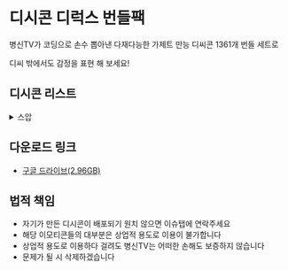 ﻿# 디시콘 디럭스 번들팩

병신TV가 코딩으로 손수 뽑아낸 다재다능한 가제트 만능 디씨콘 1361개 번들 세트로 

디씨 밖에서도 감정을 표현 해 보세요!

## 디시콘 리스트
<details><summary>스압</summary>
<p>

1.  죠죠의기묘한디시콘
2. &lt;도깨비&gt; 깨비콘 통합
3. &lt;도깨비&gt; 깨비콘3
4. 101 디시콘 통합2
5. 1978411
6. 1세대 냥장콘 최신˛ver
7. 1정중한 사축콘
8. 2 칸장콘
9. 2017 달갤 케장콘
10. 2018롤드컵
11. 30참피콘
12. 30케장콘
13. 3D케장콘
14. 44빌런콘ver2
15. 586콘
16. 5등분 애니 1화
17. 5등분콘2
18. 5등분콘3
19. 6th 유댕콘
20. 6구축대와 홋포
21. 6월의 돌장콘
22. 765브라보콘
23. Aqours 내한 국뽕콘 v2
24. BB콘
25. BDZ콘
26. bt21콘
27. CB콘
28. CF 유댕콘!
29. DIO콘
30. Fate GO 만우절콘 ALTER
31. Fate GO 만우절콘 EXTRA
32. Friendship is Manly
33. Hoxycon 2
34. JANE콘 mk2
35. JBJ 수치플콘
36. jbj다용도콘
37. JohnCenaFace
38. K2병장콘 1~2차 합본
39. LGBT콘
40. LWA27움짤콘
41. M4A1의 해충박멸
42. MCU토르콘
43. MMD
44. NEW 벤 브로드콘 3
45. NEW 벤 브로드콘 4
46. NEW 벤 브로드콘 확장팩
47. NEW 빛 호 동 콘
48. New 유댕콘
49. New 유댕콘2
50. New 카구야님콘
51. NEW 통피
52. New윙콘up
53. new클장콘40 1
54. new클장콘40 2
55. node_modules
56. n설리콘
57. package-lock.json
58. package.json
59. PPAP콘
60. R6시즈 케장콘1 99개
61. R6시즈 케장콘2 42개
62. R6시즈 케장콘2 50개
63. re쯔장콘
64. RV콘
65. SNL 아이오아이 재등록
66. TT 갓죠콘16dx
67. V장콘
68. V장콘2
69. V장콘3
70. V콘
71. Walf 동방카츠콘
72. Walf 아이카츠1
73. Walf 아이카츠2
74. yarn.lock
75. ♥정세운콘♥
76. ♥정세운콘♥2
77. ㄷㅂㅂㅉ2
78. ㄹ엄콘
79. ㅌㅅㅌ
80. ㅌㅅㅌ2
81. 가렌콘
82. 가로쉬 돌장콘
83. 가브릴 드롭아웃I
84. 가브릴 드롭아웃II
85. 가윤이님
86. 가장 어두운 만와 콘
87. 가주콘
88. 간단 우중콘 7
89. 감동콘
90. 감정표현
91. 갓극기 모음
92. 갓극기와 친구들
93. 갓기머지콘 최종
94. 갓동콘
95. 강다니엘 꼬깔콘4
96. 강다니엘 덕콘
97. 강다니엘 케장콘 new
98. 강다니엘 콘
99. 강다니엘 콘2
100. 강다니엘 콘칩5
101. 강다니엘ㄳ콘
102. 강다니엘콘Beta
103. 강다니엘콘야3
104. 강다니엘콘콘콘
105. 강슬기통합
106. 강호의도리콘
107. 개구리 모음
108. 개구리콘 80선
109. 개꿀잼몰카케장콘
110. 개돼지콘
111. 개별소독정책
112. 개인사용ㅏㅏ
113. 개인용 고잠콘통합
114. 개인용 메모장콘
115. 개인용 케장콘
116. 개인용 통합몰카콘
117. 개인용 페페 V3
118. 개인용케쟝
119. 개정 레이디콘
120. 개정판씹타독구콘
121. 개좆데독구콘임시
122. 개편 탬탬콘 DLC 3개 합본
123. 갠구리
124. 갸갤 호도리 디시콘
125. 거미 3호
126. 거미 4호
127. 걸그룹여자친구1
128. 걸파스탬프콘48
129. 걸파카츠콘
130. 걸판카츠콘
131. 검~나웃긴콘
132. 게게겍 하린콘 통합
133. 게게겍의 하스스톤
134. 게이
135. 겐고로 검투사
136. 겐고로콘2
137. 격장콘 2016
138. 결경이콘2 (수정)
139. 경 찰 콘
140. 경고아이콘
141. 계란쥬리콘ver1
142. 계란쥬리콘ver2
143. 고란빵트립콘
144. 고백하는타카기양
145. 고오오급 사격케장콘
146. 고화질 팝팀에픽 수정
147. 곤충 좋은말콘
148. 골든가장콘
149. 곰갤슬기콘2
150. 공군디콘
151. 공군디콘2
152. 공평한국장콘
153. 공홈 레바콘
154. 국갤종합혀누콘
155. 국민기본콘
156. 국텐 카츠콘
157. 군갤콘
158. 군장콘
159. 군주콘
160. 굳건이콘V1
161. 귀여운 쥬쥬콘
162. 귀염뽀짝 아키콘
163. 귀염뽀짝 아키콘3
164. 균기콘모음1
165. 그 권총의 감성폭발 콘
166. 그 권총의 소녀감성 콘
167. 그냥만든케장콘
168. 그냥만든케장콘3
169. 그레모리2+흣짜콘
170. 그렘린과함께해요!
171. 극데메 움짤콘
172. 근로저스 6
173. 근본없는방도리콘3
174. 금은크리스탈콘 Alpha
175. 급식주먹콘
176. 급식충죠죠콘2
177. 긍정의 백금마스콘2
178. 기동거미 3호
179. 김민주 얼굴자랑콘
180. 김세정콘
181. 김세정콘11
182. 김세정콘12
183. 김세정콘13
184. 김세정콘2
185. 김세정콘3
186. 김세정콘9
187. 김소혜표정콘
188. 김재환 디시콘
189. 김재환 만두콘
190. 김재환 잡다콘
191. 김재환 착한련콘 통합
192. 김재환순얼해라2
193. 김채원 대유잼콘
194. 김채원 프듀통합콘 02
195. 김채원교수님콘1
196. 까마귀콘
197. 까마커콘
198. 깡깡깡
199. 깡시콘GX
200. 깡츠콘 49개 통합본
201. 깹이콘
202. 께꾸콘1
203. 꼬랑말콘
204. 꽉~ 담았다!
205. 꾸기콘
206. 꾸기콘2
207. 꾸라콘
208. 꾸라콘2
209. 꾸라콘3
210. 꾸라콘EX
211. 꿀빵 콘
212. 뀨헌콘
213. 나가토로 씨 콘
214. 나갤콘 2집Ver
215. 나갤콘 부두술사Ver
216. 나나히라 라인 한글콘
217. 나눔즈라아콘
218. 나리짤
219. 나리짤02
220. 나마쿠아콘 컬렉션 2
221. 나만당하는기만콘2
222. 나만쓰는믂장콘6
223. 나방콘 complete++
224. 나방콘 얼티밋+++
225. 나봉콘2
226. 나쁜말 데댕라콘
227. 나쁜말 에리이콘 Fin
228. 나코 귀를 기울이면콘
229. 나코 리얼리티콘1
230. 나코 베스트 통합콘
231. 나코 쇼콘 x 헐퀴
232. 나코 아이돌룸콘
233. 나코 주간아X에너지
234. 나코베스트 통합콘2
235. 나타센세 뮤즈콘
236. 나타센세 선샤인콘8
237. 나타콘 2
238. 나타콘 3
239. 나타콘 5
240. 나타콘 6
241. 나타콘 7
242. 나타콘 통합
243. 낙서소녀전선콘
244. 낚시콘
245. 남양븝유콘
246. 내가 쓸려고 만든 불법콘
247. 내가쓰려고만든포갤콘
248. 내가쓰려고만들
249. 내가쓸 5등분콘임
250. 냥냥콘3
251. 냥장콘bonus
252. 냥장콘encore
253. 냥장콘final
254. 냥장콘gift
255. 냥장콘special
256. 너굴나연콘
257. 너굴다현콘
258. 너굴맨
259. 너굴맨콘
260. 너굴미나콘
261. 너굴사나콘R
262. 너굴쯔위콘
263. 너굴콘!
264. 너무너무너무소혜콘
265. 너의 이름은콘2
266. 너의 이름은콘3
267. 너의이름은콘3
268. 네로콘
269. 네오 걸장콘 개정판
270. 네오 걸장콘 확장판
271. 녤니콘 통합
272. 녤디시콘
273. 논땅콘2
274. 놀란흑형콘
275. 농담액기스
276. 누렁이콘
277. 누이픅카
278. 눈물콘2
279. 뉴 땅장콘
280. 뉴 방도리 독구콘
281. 뉴 방장콘3
282. 뉴 컴공콘3
283. 뉴 하스스톤 잡짤
284. 뉴레벨콘
285. 뉴레벨콘2
286. 뉴레벨콘3
287. 뉴배그장콘
288. 뉴윙콘2up
289. 뉴윙콘3임
290. 뉴클장콘
291. 뉴턴센세 30참피콘 
292. 뉴호장콘
293. 느갤콘 99
294. 느그스티콘
295. 느그이름콘
296. 니노콘
297. 닌겐상콘 GIF
298. 닌겐상콘 HD
299. 닌겐상콘 아스트랄
300. 다니엘콘야
301. 다니엘콘야2
302. 다비리콘 II
303. 다시만든 쿄코콘!
304. 다크소울 제스처콘
305. 다크소울3 콘
306. 다크소울3콘콘
307. 다현콘1
308. 다현토끼콘1
309. 다현토끼콘2
310. 단간론파 V3 케장콘 4
311. 단간콘20
312. 달갤 네덕콘
313. 달갤 페그오콘 종합
314. 달달한 달타냥콘 확장팩
315. 달묘콘통합2
316. 달방33콘
317. 달의연인
318. 달의연인 뾰콘
319. 달장콘1
320. 담요다현콘EE
321. 닼갤콘
322. 닼소 디시콘
323. 대 호 동 콘
324. 대 호 동 콘 10
325. 대 호 동 콘 2
326. 대 호 동 콘 3
327. 대 호 동 콘 5
328. 대 호 동 콘 6
329. 대 호 동 콘 7
330. 대독일콘卐
331. 대소련콘
332. 대커닼쥬리콘
333. 대항해시대2
334. 대휘콘♥2
335. 댄나콘 ver2
336. 댓글B
337. 댕껄룩콘1
338. 댕댕이것저것
339. 댕댕이스까콘
340. 댕댕이콘
341. 댕댕콘 글자
342. 댕댕콘추천셋1
343. 댕댕콘추천셋2
344. 던갤콘2탄
345. 던붕이콘
346. 던전 밥
347. 던파 엔피씨콘 1
348. 던파 착한련콘2
349. 덤보콘통합1
350. 데바데 매튜콘
351. 데바데 매튜콘 V2
352. 데바데 메그콘
353. 데바데데데
354. 데바데잡탕콘2
355. 데바데착한련2
356. 데스티니차일드눈물콘
357. 데스파이콘
358. 데차 혼종콘 ACT3
359. 도깨비디시콘
360. 도깨비콘
361. 도마13 만화 디시콘
362. 도마13 만화 디시콘2
363. 도여니콘 1
364. 도하어빠콘3
365. 독구콘
366. 돌아온 리갤여신콘
367. 돌아온 클저카츠
368. 돌아온 펠장콘
369. 돌장콘 합본팩
370. 동기갤 통합콘2 확장판
371. 동물농장
372. 동방 매도콘
373. 동방 볼짤콘 대사모음
374. 동방 볼짤콘 표정모음
375. 동방 볼짤콘4
376. 동방 볼짤콘5
377. 동방 볼짤콘7
378. 동전콘1~3합본+
379. 동호갤콘
380. 동호디시콘
381. 동호배코콘
382. 동호배코콘2
383. 동호요거트콘
384. 돼지머지콘
385. 두부콘
386. 둡갤 둡장콘
387. 드라마 &lt;도깨비&gt; 깨비콘
388. 드라마&lt;도깨비&gt;깨비콘
389. 등산카페스페셜에디션
390. 디디엘씨콘
391. 디럭스 집요정콘
392. 디시콘 카운터
393. 따봉맨 콘
394. 땅장콘 2 DLC
395. 땅장콘 3 쓰리
396. 땅장콘 리마스터
397. 떼껄룩
398. 떼껄룩콘
399. 떼껄룽콘
400. 떽띠한 소혜콘
401. 떽커장콘
402. 뚝갤통합콘1
403. 뚝갤통합콘2
404. 뚠냥콘모음
405. 띠껍티콘
406. 띠껍티콘+
407. 띵박콘 GOLD
408. 라고 말합니다
409. 라비 쭐어콘2
410. 라이언전콘
411. 란코극장con
412. 랜드러너 셋째
413. 랜드러너와 친구들
414. 랜서니콘
415. 랩몬스터콘
416. 랫서팬더콘
417. 러블리즈 고란 무민
418. 러블리즈 류수정
419. 러블리즈 이것저것 2탄
420. 러블리즈 이것저것1탄!
421. 러블리즈 지수 벱솔
422. 러블리즈 케이
423. 러블리즈Ultimate
424. 러블리즈싱데렐라콘
425. 럽갤쟤콘2
426. 럽다5콘
427. 럽사캐콘
428. 럽사캐콘 두 번째
429. 럽장콘
430. 레인보우식스 착한련콘
431. 레진 여자친구 디시콘
432. 로게브콘DLC2 50ver
433. 로게브콘final
434. 로리츤콘2
435. 로보토미 직원 움짤콘
436. 로보토미 케장콘
437. 로스트타임X트와이스
438. 로오즈콘
439. 로코콘
440. 로코콘확장팩
441. 로코콘확장팩2
442. 롤챔콘2
443. 롤프콘2
444. 루딱이콘
445. 루세트쟝
446. 루아녹스콘통합
447. 르스쟝
448. 르스쟝2
449. 리 리콘1
450. 리 리콘2
451. 리듬돌죽콘
452. 리본콘上
453. 리붕콘
454. 리사수콘 피나클릿지
455. 리요콘
456. 리요콘 만우절
457. 리즈바이페 디시콘
458. 린린콘
459. 릴리콘DX
460. 마루야마 아야 ♪
461. 마마마 착한련콘
462. 마마무갤 디시콘
463. 마미손콘
464. 마법근육콘2
465. 마영전 뀨장콘
466. 마영전 뀨장콘 묶음
467. 마영전 댕댕이 디시콘
468. 마영전 만두이모티콘
469. 마요이 디시콘
470. 마을 주민콘
471. 마츠바라 카논 ❃
472. 마키 표정모음 2
473. 마키 표정모음 3
474. 마히로콘3
475. 만갤 만붕쿤콘 베타
476. 만두곰1
477. 만두콘 무료
478. 만두콘2
479. 만우절안톤콘
480. 만화콘5
481. 만화콘7
482. 만화콘8plus
483. 말많은 블랙핑크 디시콘
484. 망개콘!
485. 망개콘! 2
486. 망갤 린쟝 헤기콘 합본
487. 망갤린쟝콘RISE
488. 망겜방콘 최종
489. 매운맛 루나콘 ver5
490. 매운맛루나콘 ver4
491. 머장콘
492. 머쟝콘
493. 머펫쨩콘
494. 멍뭉콘S
495. 메구밍콘
496. 메두사 착한련콘
497. 메모장콘+
498. 메모콘
499. 메이드래곤 칸나
500. 메이플 히어로콘
501. 메인어 디시콘 2
502. 메인어콘 1
503. 메타몽 디시콘
504. 메타몽 디시콘2
505. 멘헤라 SD
506. 멘헤라 겨울
507. 멘헤라 움짤2
508. 멘헤라걸
509. 명박콘
510. 모기물렸다
511. 모기콘
512. 모던콘 실용회화
513. 모르겠어요콘
514. 모리모리
515. 모리모리2
516. 모모링콘
517. 모모링콘2
518. 목요일의 플루트 통합2
519. 목요일의 플루트4
520. 몬붕쿤콘 1
521. 몬스터헌터 월드콘
522. 몬스터헌터월드콘
523. 묘장콘!
524. 무드등콘 수정판
525. 무민콘 리뉴얼
526. 무빙바바
527. 무빙바바s2
528. 문과생콘 확장팩
529. 문과콘
530. 문과콘 2호
531. 문예부 착한련콘 통합판
532. 문재인 통합콘 오메가
533. 문재인대통령님디시콘
534. 물갤 나타2학년콘1
535. 물갤 나타3학년콘1
536. 물갤 나타마루비콘1
537. 물갤 선샤인콘5
538. 물갤 선샤인콘8
539. 물갤케장콘
540. 물거북 칼라완
541. 물리치료
542. 물리치료 통합
543. 물장콘 디 오리진
544. 물장콘 컬렉션 2
545. 물장콘 컬렉션 6
546. 물장콘 컬렉션 9
547. 뮤즈 착한련콘 4
548. 뮤즈 착한련콘 5
549. 뮤쿠아케장콘1
550. 미갤콘 ver1
551. 미년콘2
552. 미사모통합장콘
553. 미쿠다요 V3
554. 미투의여신콘
555. 민경훈콘3
556. 민수콘
557. 민트4컷콘25
558. 민트콘
559. 민현케장콘
560. 민현콘1
561. 민현콘2
562. 밀리시타 라인 스탬프 콘
563. 밀리시타움짤콘베타
564. 밀장콘NEW1
565. 바니콘01
566. 바바
567. 바비힐콘
568. 박수콘
569. 박우진 만두콘
570. 박우진케장콘
571. 박우진콘
572. 박원순과 이것저것
573. 박지훈 만두콘2
574. 박지훈 케장콘
575. 박지훈디시콘
576. 반공콘
577. 발디콘
578. 밤비짱콘
579. 밤비콘
580. 방갤콘1
581. 방갤콘2
582. 방도리 실패콘 v2
583. 방장콘 나머지 통합
584. 배 리 나 콘 3
585. 배그장콘 통합본
586. 배리더콘2
587. 배씨콘 8
588. 배씨콘 with 곰인형
589. 배진영 발챙이콘
590. 배진영케장콘
591. 배진영콘
592. 배추콘
593. 배코콘
594. 백묘 케장콘 통합본1
595. 백묘 케장콘 통합본2
596. 백묘카츠콘 통합1
597. 벨마갤찐빵콘
598. 벨마갤찐빵콘2
599. 벽람완장
600. 벽람항로 눈물콘2
601. 벽람항로디시콘 new
602. 벽람항로디시콘ver3
603. 벽람항로디시콘ver4
604. 벽람항로통합움짤콘2
605. 별나비
606. 별나비콘2
607. 병장용 호동콘 改
608. 보급형달장콘
609. 복
610. 복수자들 케장콘
611. 복수자들 케장콘2
612. 복수자들 케장콘3
613. 본인전용디시콘
614. 볼트 보이 A
615. 볼트 보이 D
616. 볼트 보이 통합콘
617. 볼트걸과 토도키군
618. 볼트보이
619. 봇치컬러즈통합
620. 부끄러움은 디시콘 2
621. 부쿠부콘mk3
622. 불타는콘
623. 붓싼콘
624. 붕괴 붕카츠콘 v1
625. 붕괴 붕카츠콘 v2
626. 붕괴3콘 슈퍼에디션
627. 붕괴3콘보너스에디션
628. 붕괴망가콘 ver2
629. 붕쿤콘remix
630. 브더 레피안젤콘 마스터
631. 브더 망몽콘1
632. 브더 브붕쿤콘 베타
633. 브더 워터보이즈1
634. 브더 위대한 브네상스
635. 브더 잡탕콘 A
636. 브더 저니
637. 브더 찐위일체콘 베타
638. 브륜콘2
639. 블렌디드 술장콘
640. 블소서연통합콘
641. 비공식 메이커콘 50
642. 비공식 메이커콘 50ㅡ2
643. 비공식케장콘99개통합
644. 비모콘 디럭스
645. 비비안콘
646. 비인가티나쟝콘
647. 빅바 동장콘
648. 빛 호 동 콘
649. 빛쥬리콘2
650. 빨간 마티즈콘
651. 빵떡콘 합본 1
652. 빵애니 스피드콘3
653. 뿔버섯콘
654. 사나갤러s 디시콘
655. 사나의콘2점1
656. 사나의콘3
657. 사나의콘6
658. 사도마조히즘콘
659. 사신짱드롭킥콘정식판
660. 사우스 파크 콘 2
661. 사이버망령콘
662. 사이버망령콘 언더테일에디션
663. 사이좋은 엘갤러2
664. 사이좋은 엘갤러3
665. 사장콘 2
666. 사장콘통합본
667. 사쿠라 쭈굴콘2
668. 사탄 콘
669. 새국갤국장콘
670. 샌재콘
671. 샤크소혜1 DLC1
672. 샤크소혜2 DLC1
673. 섀도우버스스까콘
674. 섀도우버스질답콘
675. 섀버콘
676. 섀장콘+
677. 섀장콘2
678. 서새봄콘
679. 서울노동자 플러스
680. 서울노동자콘4
681. 서인콘
682. 선샤인 볼짤콘 확장팩
683. 선샤인 착한련콘
684. 선샤인 착한련콘 3
685. 선샤인 착한련콘 4
686. 선샤인 착한련콘 5
687. 세나착한련콘 통합 02
688. 세나케장콘 통합 01
689. 세라장기요움8쩜5
690. 세운리틀걸콘
691. 세장콘
692. 센터하자황민현
693. 소녀전선 SD콘1
694. 소녀전선 디시콘 최종
695. 소녀전선 디시콘 최종2
696. 소녀전선 무빙콘
697. 소녀전선 믹스콘♪
698. 소녀전선 애니콘
699. 소녀전선 연필콘2
700. 소녀전선 찰떡콘
701. 소녀전선 캘리코콘
702. 소녀전선 케장콘 1
703. 소녀전선 케장콘 넘버通
704. 소녀전선 케장콘 넘버원
705. 소녀전선거미콘
706. 소녀전선뉴비응대콘투
707. 소녀전선만화콘2
708. 소녀전선믹스콘
709. 소녀전선콘추가
710. 소붕쿤콘
711. 소아온3기콘
712. 소오녀전선솦모콘
713. 소오녀전선솦모콘2
714. 소울워커 통합콘
715. 소울워커 통합콘2
716. 소장콘1
717. 소전 공식콘 한글버전
718. 소전 그림판콘 +
719. 소전 데스피그콘
720. 소전 띠껍티콘 플러스
721. 소전 병장K2콘
722. 소전 전술요정콘
723. 소전 채색콘 3
724. 소전악동콘
725. 소전카츠콘1
726. 소중한기억콘
727. 소혜콘리뉴얼
728. 손채영 콘
729. 솜검콘2
730. 쇼죠젠센 케장콘
731. 수녀
732. 수확제 달타냥콘
733. 순멕콘
734. 술장콘 new 1판
735. 술장콘vol5
736. 슈가맨 유댕콘
737. 스고이콘
738. 스까콘30
739. 스댕라콘 50ver
740. 스도리카 케장콘
741. 스도리카 케장콘2
742. 스마갤콘
743. 스마갤콘2
744. 스위스다현콘
745. 스카프곰
746. 스타워즈 명장면 콘
747. 스타콘+
748. 스투 착한련콘
749. 스폰지밥콘
750. 스푸키즈
751. 스푸키즈 유식대장
752. 슥지콘1
753. 슥지콘2+b
754. 슬갸콘 수정
755. 슬갸콘2
756. 슬기콘
757. 슬픈 개구리 페페 
758. 슬픈 개구리 페페2
759. 슬픈 고양이콘
760. 슬픈개구리 페페 완전판
761. 슬픈개구리콘
762. 슻붕쿤 콘
763. 슼갤댕댕콘수정
764. 시공수장티콘
765. 시끌별 라무콘V2
766. 시나모롤 스까
767. 시장콘
768. 신 롭갤콘 1
769. 신 롭갤콘 2
770. 신 확팩 대비 디시콘
771. 신기한 고양이 큐쨩
772. 신데마스 볼짤 2
773. 신돈
774. 신침착맨통합콘5
775. 신카이 마코토
776. 실용레벨콘
777. 실용레벨콘2차
778. 실장석콘
779. 싫은말콘
780. 심영
781. 심해서함 1
782. 심해서함콘
783. 쌍욕콘
784. 쓰고싶어만든옴걸콘
785. 씨벌탱!
786. 씹덕콘2018 5월11일
787. 씹타 밀붕쿤콘
788. 아갤콘리부트개조판
789. 아갤콘올스타즈vol 2
790. 아갤한자콘
791. 아갤한자콘2
792. 아는다현콘
793. 아는토끼콘
794. 아는형님 러블리즈콘3
795. 아린콘2
796. 아무도안쓸 소전콘
797. 아미고 유정콘
798. 아스날콘 50장
799. 아야콘 2
800. 아오바콘
801. 아옷치
802. 아이깡츠 1
803. 아이깡츠 2
804. 아이돌룸울와이모티콘
805. 아이마스 만족콘
806. 아이마스 피자콘
807. 아이마스갤콘
808. 아이마스케장콘03
809. 아이오아이 무대사콘
810. 아이오아이 아는형님콘
811. 아이오아이 아미고TV콘
812. 아이오아이 유닛
813. 아이즈원 멤버콘
814. 아이즈원 최예나콘3
815. 아이즈원 케장콘
816. 아이즈원 포상콘
817. 아이즈원시티콘 01
818. 아이즈원츄2화디씨콘
819. 아이즈원콘MK5
820. 아이카츠 움짤
821. 아이카츠 움짤2
822. 아이카츠콘EX
823. 아카가 없찐콘
824. 아콩콘
825. 아쿠아콘 5탄
826. 아쿠아콘2
827. 아쿠아콘3
828. 아쿠아콘6
829. 아탈콘
830. 아탈콘 2
831. 아하아하맨콘
832. 아함따크 01
833. 악동 리베롤콘
834. 악마 호무라콘
835. 악플방지콘
836. 안장콘
837. 안좋은말콘
838. 안팽이콘 + 임시
839. 안형섭 착한련콘
840. 앙갤용 개추콘
841. 앙스타 좋은말콘 업뎃
842. 앙스타게장콘
843. 앙스타게장콘2
844. 앙스타만쥬
845. 앙장콘
846. 앙장콘통합01
847. 앙장콘통합02
848. 애니마스콘3
849. 애니윙콘
850. 애붕이콘
851. 애잔한 개구리 김민주
852. 앨런 다비리콘
853. 앱글 방장콘 통합
854. 앳여콘2
855. 야갤
856. 야갤만화
857. 야숨콘 version3
858. 얍얍콘2
859. 어둠의 메갈리아
860. 어릴 스까콘
861. 어메이징 하스스톤
862. 어버이연합콘
863. 어부콘
864. 어부콘v2
865. 어탐콘3
866. 언ㅡ오피샬 집요정콘 1
867. 언더테일 시청콘
868. 언더테일2
869. 언더테일콘
870. 언지원콘re
871. 엄마콘 소프트체인지
872. 엄예나연콘
873. 에라토호 콘
874. 에리디시콘1
875. 에리이콘 2
876. 에반쟝콘
877. 에브리맨
878. 에비츄콘
879. 에픽세븐 움짤콘
880. 엑박콘
881. 엘소드 착한련콘
882. 엘소드 착한련콘2
883. 엘소드 케장콘
884. 엘소드 케장콘 2
885. 엘소드 하자
886. 엘소드쭐어콘2
887. 엠갤맛 삼국지콘
888. 엠갤맛아이즈원콘4B
889. 엠갤맛아이즈원콘5
890. 엠갤맛아이즈원콘6
891. 엠드컵 콘
892. 여로 콘
893. 여친갤 대충쓰는콘。
894. 여친갤 머지콘
895. 여친갤 멤버콘2
896. 여친갤 멤버콘3。
897. 여친갤 멤버콘4
898. 여친갤 설리콘
899. 여친갤 신비엄지콘
900. 여친갤 움짤콘1
901. 여친갤 움짤콘2
902. 여친갤 일반동사콘
903. 여친갤 케장콘좋은말콘
904. 여학생시리즈
905. 연습생갤러리콘
906. 연습생갤콘
907. 연습생갤콘2
908. 옃갤노력콘과설리콘
909. 예리미콘2
910. 예토찐따콘2
911. 오등분콘4
912. 오라방콘
913. 오마이걸 반하나콘
914. 오마이걸디시콘2
915. 오버로드 케장콘
916. 오버로드콘 plus
917. 오버워치 개비스콘
918. 오버콘 1호
919. 오피셜 아울콘 첫번째
920. 오피셜 케장콘1
921. 오피셜 케장콘2
922. 오피셜 케장콘3
923. 오피셜 케장콘4
924. 오피셜 케장콘5 재업
925. 오피셜 케장콘6
926. 오피셜케장콘1~6통합
927. 옹콘2
928. 옹콘3
929. 와!
930. 와우체고
931. 요정시간콘
932. 우리원콘+
933. 우리핵
934. 우리핵만능움짤콘
935. 우시콘 슈퍼
936. 우에노 선배 2
937. 우울개구리
938. 우울개구리30
939. 움자매콘
940. 움직이는 야생콘 
941. 움직이는 희키콘
942. 움직이는개구리
943. 움직이는뿅갤콘!수정
944. 움직이는참피콘
945. 워너원 김재환콘
946. 워너원강다니엘콘
947. 워너원고2
948. 워너원디시콘
949. 원아페젝콘
950. 원조참피콘
951. 웦콘 4
952. 위꼴콘
953. 윙갤너굴콘
954. 윙깅콘합1
955. 윙크콘합콘2
956. 유가미콘2
957. 유댕콘
958. 유동도라에몽콘
959. 유루캠 애니콘
960. 유루캠 움짤 Δ 콘
961. 유선호 착한련콘 2
962. 유적이 가족이 된 콘
963. 유정콘
964. 유정콘2
965. 윤소림콘
966. 윳코극장con
967. 윽액윽액1+2
968. 은냥콘
969. 은지원 쁘앱콘
970. 읍읍
971. 응팔 댕댕이콘
972. 응팔 댕댕콘
973. 응팔 시바콘
974. 이과콘
975. 이국주 감칠맛
976. 이국주 볼케이노맛
977. 이대휘콘
978. 이리야콘 액기스
979. 이리야콘2
980. 이리야콘3
981. 이상한 언더테일 디시콘
982. 이승윤콘
983. 이야기를 잘 들어주는 콘
984. 익스트림술장콘
985. 인간 그만두는콘
986. 일뽕박살콘
987. 일상 하카세 2
988. 일자눈콘 Ver1
989. 자기과시 콘
990. 자기과시+애미과시
991. 작전파이널
992. 잡 크퀘콘
993. 잡 크퀘콘 2
994. 장원영 통합디시콘
995. 장원영 통합디시콘2
996. 장혜다람이
997. 재규어콘
998. 정갤콘
999. 정갤콘 2
1000. 정세운케장콘 통합
1001. 정세운케장콘통합2
1002. 정세운콘2
1003. 정세운포뇨디시콘
1004. 정신오염콘
1005. 정중한물갤콘!!
1006. 정채연 디시콘
1007. 제비제콘
1008. 제비제콘2
1009. 젝닝맨콘1
1010. 젝닝맨콘2
1011. 젝뽀콘
1012. 젭케장콘2
1013. 조선콘
1014. 조센콘 1+2합본+3 99개
1015. 조센콘 6
1016. 조유리 통합콘2
1017. 조유리디시콘01
1018. 존 시나 + 기타
1019. 좀비랜드사가콘
1020. 종합 꿀깅 콘
1021. 좋은냥콘A
1022. 좋은말콘
1023. 좋은말콘 스페셜 에디션
1024. 죠타로 콘
1025. 주간아이돌 아린콘
1026. 주간아이돌아이오아이
1027. 주갤용 케장콘 01
1028. 주과장
1029. 주디콘
1030. 주문토끼샤로콘
1031. 주붕콘 Beta
1032. 주시콘
1033. 주시콘2
1034. 주식투자케장콘v2
1035. 주아돌러블리즈콘
1036. 주토 케장콘 1앤2 합본
1037. 주토피아
1038. 죽순콘
1039. 죽창콘
1040. 준수콘
1041. 준수콘2
1042. 준수콘3
1043. 줍줍녤디시콘
1044. 중갤디펜스콘
1045. 중갤디펜스콘2
1046. 즉당콘 세트
1047. 지수콘1
1048. 지쟈스콘
1049. 집요정콘
1050. 집요정콘  2
1051. 집요정콘 4
1052. 집요정콘EX
1053. 짬뽕케장콘30
1054. 짭걸루콘
1055. 짱구움짤콘
1056. 쩩스키콘3
1057. 쩩스키콘4
1058. 쭐어 그체콘
1059. 찌그러진 개구리+
1060. 찌그러진개구리콘 ver2
1061. 찌그러진개구리콘v3
1062. 찌그러진페페하이재킹
1063. 차칸트콘수정
1064. 착한 미년콘2
1065. 착한JBJ콘2
1066. 착한나연콘v4
1067. 착한녤콘
1068. 착한둡콘 시즌2
1069. 착한련 나쁜말콘
1070. 착한련콘
1071. 착한련콘 다현 수정본
1072. 착한련콘 던파1 완성
1073. 착한련콘 븝미 에디션
1074. 착한련콘 소녀전선판+
1075. 착한련콘 소전 에디션
1076. 착한련콘 유댕ver
1077. 착한련콘 유댕ver 2
1078. 착한련콘 조이
1079. 착한련콘 쯔위
1080. 착한련콘 채영 ver3
1081. 착한련콘2
1082. 착한모코콘 통합
1083. 착한방콘47
1084. 착한배콘5
1085. 착한세운콘
1086. 착한세운콘+케장콘
1087. 착한옹콘
1088. 착한우진콘2
1089. 착한윙콘ver2
1090. 착한종현콘
1091. 착한케콘
1092. 착한현콘
1093. 참피 움짤 03
1094. 참피콘 DLC
1095. 참피콘 디럭스
1096. 참피콘 스탠드 얼론
1097. 참피콘 시즌 패스
1098. 참피콘 점블
1099. 참피콘3
1100. 채영콘+
1101. 챈오후콘EX
1102. 챙갤콘
1103. 챙장콘 통합콘
1104. 챠링 미라이콘 v2
1105. 처녀충콘 디럭스
1106. 철구콘♥
1107. 철모티콘!2
1108. 철부지 소녀 단이　
1109. 철장콘
1110. 철장콘 세번째 1
1111. 철장콘2
1112. 철장콘스페셜에디션
1113. 철장콘얼티밋
1114. 쵀신캐장콘 
1115. 쵀신케장콘3
1116. 최예나콘합본
1117. 최유댕콘3
1118. 최유정 수학여행
1119. 최유정커멋콘ver1
1120. 춘전4
1121. 춤추는멍멍이콘
1122. 츠유콘
1123. 치바 에리이 붐바야콘
1124. 카시코이요하네콘
1125. 카오게이
1126. 카쿄인 콘
1127. 칸장콘改5쩜75
1128. 칸코레 99 개콘
1129. 칸코레 99 개콘 2
1130. 칸코레 고추병신
1131. 칸코레 유보트
1132. 칸코레 키요시모
1133. 칸코레움짤
1134. 캣버그!
1135. 캣벅
1136. 캣츠볼
1137. 커여움끝판왕 유정2
1138. 커여움끝판왕유정
1139. 커장콘
1140. 컴붕콘 Rev1
1141. 케모노프렌즈 잡탕콘2
1142. 케모티콘
1143. 케모프움짤통합콘1
1144. 케이온 움짤콘2
1145. 케장콘
1146. 케장콘 10
1147. 케장콘 11
1148. 케장콘 12
1149. 케장콘 5
1150. 케장콘 6
1151. 케장콘 7
1152. 케장콘 8
1153. 케장콘 9
1154. 케장콘 리마스터
1155. 케장콘 만듬
1156. 케장콘 모음1
1157. 케장콘 모음2
1158. 케장콘 알짜배기콘
1159. 케장콘 액기스
1160. 케장콘 조선 에디션1
1161. 케장콘 추가
1162. 케장콘 추가 2
1163. 케장콘 추가 3
1164. 케장콘 콜렉션 6 new
1165. 케장콘 크루세이더즈 2
1166. 케장콘 통합본
1167. 케장콘2
1168. 케장콘3
1169. 케장콘4
1170. 케장콘통합 2
1171. 케장콘통합 3
1172. 케장콘통합 오 재업
1173. 케장콘프라이빗에디션
1174. 케장콘핑크에디션
1175. 켄타깅콘
1176. 켄타카츠콘2
1177. 코바야시네 메이드래곤
1178. 코요미 콘
1179. 코인독구콘
1180. 코인명사콘3
1181. 코지마콘
1182. 코코로콘 2
1183. 쿄모티콘
1184. 쿄모티콘 2탄
1185. 쿠쿠리 50개 플러스
1186. 쿠파+부끄콘
1187. 쿨라인콘
1188. 쿰척콘
1189. 쿼터갓도리콘 2
1190. 퀸권콘feat성종
1191. 큡즈콘ver2
1192. 큡즈콘ver4 유선호
1193. 크갤콘
1194. 크린본가
1195. 크보감독
1196. 크케장콘
1197. 크케장콘2
1198. 크케장콘3
1199. 크케카츠 시즌1
1200. 크퀘 시즌2 케장콘
1201. 크퀘그림판콘
1202. 크퀘그림판콘2
1203. 크퀘노오오력콘2+
1204. 크퀘이모티콘
1205. 큰스톰콘
1206. 클갤QQ콘v2
1207. 클갤실전압축답변콘5
1208. 클갤콘통합패키지2
1209. 클갤티나콘
1210. 클로저스 정복콘
1211. 클로저스 착한련콘v2a
1212. 클로저스 콘
1213. 클로저스 혼종디시콘1
1214. 클저 공홈콘
1215. 클저 노오오력콘 1
1216. 키배도우미 베타
1217. 키배콘 리메이크
1218. 타노시콘
1219. 타입문혼종콘임
1220. 타카기콘
1221. 타카기콘3th
1222. 탈갤달장콘
1223. 태극콘 gif수정본
1224. 태진아 콘
1225. 태진아콘
1226. 테레사 짭 착한련콘
1227. 테리어몬
1228. 테미 기여어!
1229. 테장콘 IV
1230. 토갤 우주세기콘 최종판
1231. 토갤콘 모음집
1232. 토깽이콘2
1233. 토마스콘
1234. 토토가콘
1235. 톨피콘 라스트
1236. 통합 집요정콘
1237. 통합 혜련콘
1238. 통합둘기콘
1239. 통합소울워커 참참콘
1240. 통합월장콘 6
1241. 트간아콘
1242. 트럼프콘
1243. 트와이스 샤샤샤 디시콘
1244. 트와이스갤콘
1245. 트와이스디시콘
1246. 트와이스케장콘 트장콘
1247. 특촬케장콘에그제이드
1248. 틀딱콘
1249. 티장콘2
1250. 팅게콘 Ex
1251. 파오우르무콘
1252. 파이날 특촬케장콘 1
1253. 파이싸콘
1254. 파자마다현콘
1255. 파티앵무새
1256. 판다독 무료
1257. 판린콘 리뉴얼
1258. 판크린콘
1259. 팝콘콘
1260. 팝콘팝콘
1261. 팝팀에픽
1262. 팬더뇸
1263. 퍙갤 합본콘 ver 1
1264. 페도는신고하자☆
1265. 페러렐콘
1266. 페이트디시콘1
1267. 페이트움짤모음
1268. 포뇨랑세운콘
1269. 포레스트뀨렘콘
1270. 포켓몬 개구리
1271. 포켓몬도배콘 썬문+a
1272. 폭심만만 데이브 코삭콘
1273. 폽핀 방장콘 통합
1274. 푸치푸치
1275. 프듀101 김세정콘ver2
1276. 프듀101김소혜디시콘
1277. 프듀2 먼스콘
1278. 프듀48 미우콘
1279. 프듀48 배윤정콘
1280. 프로듀스101 갤러리
1281. 프로듀스101 갤러리v6
1282. 프로듀스48 프붕쿤콘
1283. 프로미스나인 이새롬
1284. 프리야콘
1285. 프리좋은말
1286. 프리좋은말2
1287. 프리즈마 이리야
1288. 프리즈마 이리야2
1289. 프리즈마 이리야3
1290. 프붕이콘 베타
1291. 플래티넘 스타즈
1292. 핑구콘
1293. 핑구콘2
1294. 하나요 표정모음1
1295. 하린콘 1~3통합
1296. 하성운콘 
1297. 하스 얼굴콘 통합
1298. 하스스톤
1299. 하스스톤 1등콘
1300. 하스스톤 말풍선콘
1301. 하스스톤 상어팀콘
1302. 하스스톤 여관주인
1303. 하스스톤 영웅 얼굴
1304. 하스스톤 움짤들
1305. 하스스톤 움짤콘
1306. 하스스톤 인성질 움짤콘
1307. 하스스톤 잡짤 ver스까
1308. 하스스톤 잡짤들
1309. 하스스톤 항복 움짤콘
1310. 하슬라GIF콘ver1
1311. 하얀고양이 大통합콘
1312. 한자콘
1313. 한자확장콘
1314. 함장콘
1315. 함장콘 2
1316. 핫 산 콘
1317. 해끠콘2
1318. 해명콘
1319. 해축 세레머니콘
1320. 해충콘 주말예능
1321. 해피투게더 사나콘
1322. 햄장콘 합본팩2
1323. 헤세 움짤콘 레전드 1
1324. 혀누콘2
1325. 혐분논란
1326. 혐장콘
1327. 혜원과 광배사이 2
1328. 혜장콘
1329. 혜장콘2
1330. 호동콘 리뉴얼
1331. 혼모노콘
1332. 혼밥충콘
1333. 혼케모노콘
1334. 홍짱짱콘2018
1335. 화방녀콘2
1336. 화사 대축제
1337. 화사콘
1338. 황녀콘
1339. 황민현갤콘2
1340. 황민현콘
1341. 황족첼시 디시콘
1342. 후전드 이승우 디시콘
1343. 훔바콘
1344. 흑린이콘
1345. 흑잔콘
1346. 흔들어라 자리야콘
1347. 흙수저 오구 확장
1348. 흙수저 프렌즈
1349. 흠터레스팅콘 패치판
1350. 흠터레스팅콘 헌정판
1351. 흣짜+그레모리콘
1352. 희노애락 만능댕댕콘
1353. 희키만화콘
1354. 히어로물 명장면 콘 2
1355. 히어로즈 스프레이
1356. 히카리오 카자시테
1357. 히트콘
1358. 히트콘2
1359. 힌갬콘
1360. 힌갬콘2
1361. 힢장콘
</p>
</details>

## 다운로드 링크
* [구글 드라이브(2.96GB)](https://drive.google.com/file/d/1iVdo1jQUjABMfaUpLy6LAQSaJRaquDn3/view?usp=sharing)

## 법적 책임
* 자기가 만든 디시콘이 배포되기 원치 않으면 이슈탭에 연락주세요
* 해당 이모티콘들의 대부분은 상업적 용도로 이용이 불가합니다
* 상업적 용도로 이용하다 걸려도 병신TV는 어떠한 손해도 보증하지 않습니다
* 문제가 될 시 삭제하겠습니다

